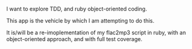 I want to explore TDD, and ruby object-oriented coding.

This app is the vehicle by which I am attempting to do this.

It is/will be a re-imoplementation of my flac2mp3 script in ruby, with an object-oriented approach, and with full test coverage.